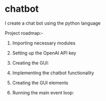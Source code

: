 # chatbot
I create a chat bot using the python language

Project roadmap:-
1. Importing necessary modules

2. Setting up the OpenAI API key
  
3. Creating the GUI:

4. Implementing the chatbot functionality

5. Creating the GUI elements

6. Running the main event loop:
